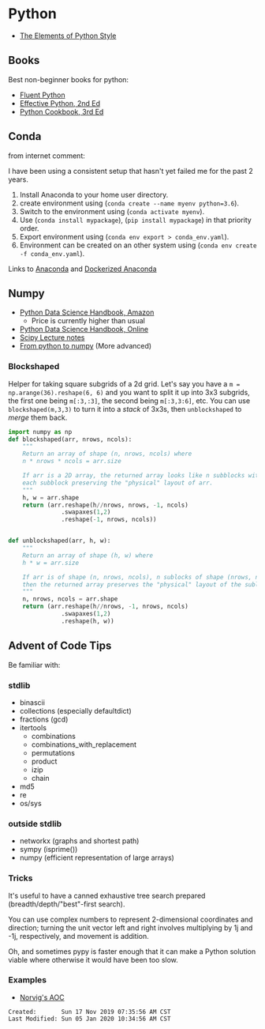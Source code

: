 # Python

- [The Elements of Python Style](https://github.com/amontalenti/elements-of-python-style)

## Books

Best non-beginner books for python:

- [Fluent
  Python](https://www.amazon.com/Fluent-Python-Concise-Effective-Programming/dp/1491946008)
- [Effective Python, 2nd
  Ed](https://www.amazon.com/Effective-Python-Specific-Software-Development/dp/0134853989)
- [Python Cookbook, 3rd
  Ed](https://www.amazon.com/Python-Cookbook-Third-David-Beazley/dp/1449340377)

## Conda

from internet comment:

I have been using a consistent setup that hasn't yet failed me for the past 2 years.

1. Install Anaconda to your home user directory.
2. create environment using (`conda create --name myenv python=3.6`).
3. Switch to the environment using (`conda activate myenv`).
4. Use (`conda install mypackage`), (`pip install mypackage`) in that priority
   order.
5. Export environment using (`conda env export > conda_env.yaml`).
6. Environment can be created on an other system using (`conda env create -f conda_env.yaml`).

Links to [Anaconda](https://www.anaconda.com/distribution/#download-section)
and [Dockerized
Anaconda](https://docs.anaconda.com/anaconda/user-guide/tasks/docker/)

## Numpy

- [Python Data Science Handbook,
  Amazon](https://www.amazon.com/Python-Data-Science-Handbook-Essential/dp/1491912057)
  - Price is currently higher than usual
- [Python Data Science Handbook,
  Online](https://jakevdp.github.io/PythonDataScienceHandbook/)
- [Scipy Lecture notes](https://scipy-lectures.org/intro/)
- [From python to
  numpy](https://www.labri.fr/perso/nrougier/from-python-to-numpy/) (More
  advanced)

### Blockshaped

Helper for taking square subgrids of a 2d grid. Let's say you have
a `m = np.arange(36).reshape(6, 6)` and you want to split it up into 3x3 subgrids,
the first one being `m[:3,:3]`, the second being `m[:3,3:6]`, etc. You can use
`blockshaped(m,3,3)` to turn it into a _stack_ of 3x3s, then `unblockshaped`
to _merge_ them back.

```python
import numpy as np
def blockshaped(arr, nrows, ncols):
    """
    Return an array of shape (n, nrows, ncols) where
    n * nrows * ncols = arr.size

    If arr is a 2D array, the returned array looks like n subblocks with
    each subblock preserving the "physical" layout of arr.
    """
    h, w = arr.shape
    return (arr.reshape(h//nrows, nrows, -1, ncols)
               .swapaxes(1,2)
               .reshape(-1, nrows, ncols))


def unblockshaped(arr, h, w):
    """
    Return an array of shape (h, w) where
    h * w = arr.size

    If arr is of shape (n, nrows, ncols), n sublocks of shape (nrows, ncols),
    then the returned array preserves the "physical" layout of the sublocks.
    """
    n, nrows, ncols = arr.shape
    return (arr.reshape(h//nrows, -1, nrows, ncols)
               .swapaxes(1,2)
               .reshape(h, w))
```

## Advent of Code Tips

Be familiar with:

### stdlib

- binascii
- collections (especially defaultdict)
- fractions (gcd)
- itertools
  - combinations
  - combinations_with_replacement
  - permutations
  - product
  - izip
  - chain
- md5
- re
- os/sys

### outside stdlib

- networkx (graphs and shortest path)
- sympy (isprime())
- numpy (efficient representation of large arrays)

### Tricks

It's useful to have a canned exhaustive tree search prepared
(breadth/depth/"best"-first search).

You can use complex numbers to represent 2-dimensional coordinates and
direction; turning the unit vector left and right involves multiplying by 1j
and -1j, respectively, and movement is addition.

Oh, and sometimes pypy is faster enough that it can make a Python solution
viable where otherwise it would have been too slow.

### Examples

- [Norvig's AOC](https://github.com/norvig/pytudes/blob/master/ipynb/Advent%202017.ipynb)

```
Created:       Sun 17 Nov 2019 07:35:56 AM CST
Last Modified: Sun 05 Jan 2020 10:34:56 AM CST
```
